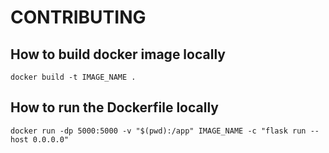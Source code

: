 # CONTRIBUTING

## How to build docker image locally

```
docker build -t IMAGE_NAME .
```

## How to run the Dockerfile locally

```
docker run -dp 5000:5000 -v "$(pwd):/app" IMAGE_NAME -c "flask run --host 0.0.0.0"
```